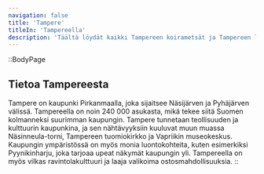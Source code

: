 ```yaml
---
navigation: false
title: 'Tampere'
titleIn: 'Tampereella'
description: 'Täältä löydät kaikki Tampereen koirametsät ja Tampereen lähellä sijaitsevat koirametsät.'
---
```


::BodyPage
## Tietoa Tampereesta
Tampere on kaupunki Pirkanmaalla, joka sijaitsee Näsijärven ja Pyhäjärven välissä. Tampereella on noin 240 000 asukasta, mikä tekee siitä Suomen kolmanneksi suurimman kaupungin. Tampere tunnetaan teollisuuden ja kulttuurin kaupunkina, ja sen nähtävyyksiin kuuluvat muun muassa Näsinneula-torni, Tampereen tuomiokirkko ja Vapriikin museokeskus. Kaupungin ympäristössä on myös monia luontokohteita, kuten esimerkiksi Pyynikinharju, joka tarjoaa upeat näkymät kaupungin yli. Tampereella on myös vilkas ravintolakulttuuri ja laaja valikoima ostosmahdollisuuksia.
::